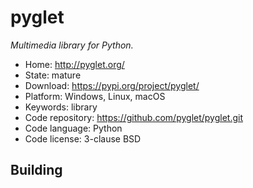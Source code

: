 # pyglet

_Multimedia library for Python._

- Home: http://pyglet.org/
- State: mature
- Download: https://pypi.org/project/pyglet/
- Platform: Windows, Linux, macOS
- Keywords: library
- Code repository: https://github.com/pyglet/pyglet.git
- Code language: Python
- Code license: 3-clause BSD

## Building

